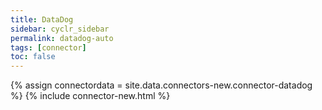 ```yaml
---
title: DataDog
sidebar: cyclr_sidebar
permalink: datadog-auto
tags: [connector]
toc: false
---
```

{% assign connectordata = site.data.connectors-new.connector-datadog %}
{% include connector-new.html %}	